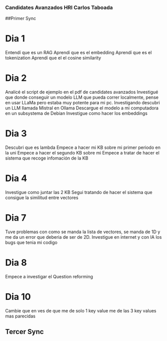 ### Candidates Avanzados HRI Carlos Taboada


##Primer Sync 
# Dia 1
Entendí que es un RAG
Aprendí que es el embedding
Aprendí que es el tokenization 
Aprendí que el el cosine similarity

# Dia 2
Analicé el script de ejemplo en el pdf de candidates avanzados
Investigué que donde conseguir un modelo LLM que pueda correr localmente, pense en usar LLaMa pero estaba muy potente para mi pc.
Investigando descubri un LLM llamada Mistral en Ollama
Descargue el modelo a mi computadora en un subsystema de Debian
Investigue como hacer los embeddings

# Dia 3
Descubri que es lambda
Empece a hacer mi KB sobre mi primer periodo en la uni
Empece a hacer el segundo KB sobre mi
Empece a tratar de hacer el sistema que recoge infomación de la KB

# Dia 4
Investigue como juntar las 2 KB
Segui tratando de hacer el sistema que consigue la similitud entre vectores
# Dia 7
Tuve problemas con como se manda la lista de vectores, se manda de 1D y me da un error que deberia de ser de 2D.
Investigue en internet y con IA los bugs que tenia mi codigo
# Dia 8
Empece a investigar el Question reforming
# Dia 10
Cambie que en ves de que me de solo 1 key value me de las 3 key values mas parecidas
## Tercer Sync

